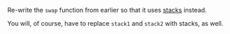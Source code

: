Re-write the `swap` function from earlier so that it uses [stacks](https://en.wikipedia.org/wiki/Stack_(abstract_data_type)) instead.

  

You will, of course, have to replace `stack1` and `stack2` with stacks, as well.